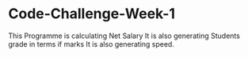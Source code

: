 # Code-Challenge-Week-1
This Programme is calculating Net Salary
It is also generating Students grade in terms if marks
It is also generating speed.
